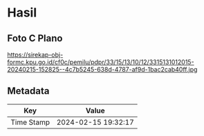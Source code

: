 # Hasil

## Foto C Plano

https://sirekap-obj-formc.kpu.go.id/cf0c/pemilu/pdpr/33/15/13/10/12/3315131012015-20240215-152825--4c7b5245-638d-4787-af9d-1bac2cab40ff.jpg


## Metadata

| Key        | Value               |
| ---------- | ------------------- |
| Time Stamp | 2024-02-15 19:32:17 |



